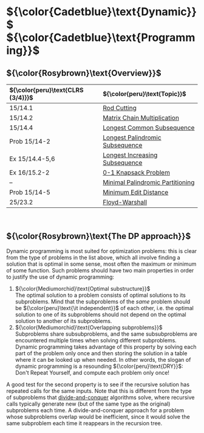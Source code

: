 # ${\color{Cadetblue}\text{Dynamic}}$ ${\color{Cadetblue}\text{Programming}}$

## ${\color{Rosybrown}\text{Overview}}$

| ${\color{peru}\text{CLRS (3/4)}}$ | ${\color{peru}\text{Topic}}$ |
|:---|:---|
| 15/14.1 | [Rod Cutting](https://github.com/pl3onasm/Algorithms/tree/main/algorithms/dynamic-programming/rod-cutting) |
| 15/14.2 | [Matrix Chain Multiplication](https://github.com/pl3onasm/Algorithms/tree/main/algorithms/dynamic-programming/matrix-chain-mult) |
| 15/14.4 | [Longest Common Subsequence](https://github.com/pl3onasm/Algorithms/tree/main/algorithms/dynamic-programming/longest-common-sub) |
| Prob 15/14-2 | [Longest Palindromic Subsequence](https://github.com/pl3onasm/Algorithms/tree/main/algorithms/dynamic-programming/longest-palin-sub) |
| Ex 15/14.4-5,6 |[Longest Increasing Subsequence](https://github.com/pl3onasm/Algorithms/tree/main/algorithms/dynamic-programming/longest-increasing-sub) |
| Ex 16/15.2-2 | [0-1 Knapsack Problem](https://github.com/pl3onasm/Algorithms/tree/main/algorithms/dynamic-programming/knapsack) |
| – | [Minimal Palindromic Partitioning](https://github.com/pl3onasm/Algorithms/tree/main/algorithms/dynamic-programming/min-pal-part) |
| Prob 15/14-5 | [Minimum Edit Distance](https://github.com/pl3onasm/AADS/tree/main/algorithms/dynamic-programming/min-edit-dist) |
| 25/23.2 | [Floyd-Warshall](https://github.com/pl3onasm/CLRS-in-C/tree/main/algorithms/graphs/APSP-floyd) |

&nbsp;

## ${\color{Rosybrown}\text{The DP approach}}$

Dynamic programming is most suited for optimization problems: this is clear from the type of problems in the list above, which all involve finding a solution that is optimal in some sense, most often the maximum or minimum of some function. Such problems should have two main properties in order to justify the use of dynamic programming:

1. ${\color{Mediumorchid}\text{Optimal substructure}}$  
   The optimal solution to a problem consists of optimal solutions to its subproblems. Mind that the subproblems of the *same* problem should be ${\color{peru}\text{\it independent}}$ of each other, i.e. the optimal solution to one of its subproblems should not depend on the optimal solution to another of its subproblems.
2. ${\color{Mediumorchid}\text{Overlapping subproblems}}$  
   Subproblems share subsubproblems, and the same subsubproblems are encountered multiple times when solving different subproblems. Dynamic programming takes advantage of this property by solving each part of the problem only once and then storing the solution in a table where it can be looked up when needed. In other words, the slogan of dynamic programming is a
   resounding ${\color{peru}\text{DRY}}$: Don't Repeat Yourself, and compute each problem only once!  

A good test for the second property is to see if the recursive solution has repeated calls for the same inputs. Note that this is different from the type of subproblems that [divide-and-conquer](https://github.com/pl3onasm/Algorithms/tree/main/algorithms/divide-and-conquer) algorithms solve, where recursive calls typically generate new (but of the same type as the original) subproblems each time. A divide-and-conquer approach for a problem whose subproblems overlap would be inefficient, since it would solve the same subproblem each time it reappears in the recursion tree.

